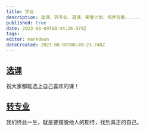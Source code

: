 ```yaml
---
title: 学业
description: 选课、转专业、退课、荣誉计划、培养方案......
published: true
date: 2023-08-09T08:44:26.979Z
tags: 
editor: markdown
dateCreated: 2023-08-08T08:49:23.748Z
---
```


## [选课](/fdu/studies/选课)

祝大家都能选上自己喜欢的课！

## [转专业](/fdu/studies/转专业)

我们终此一生，就是要摆脱他人的期待，找到真正的自己。


